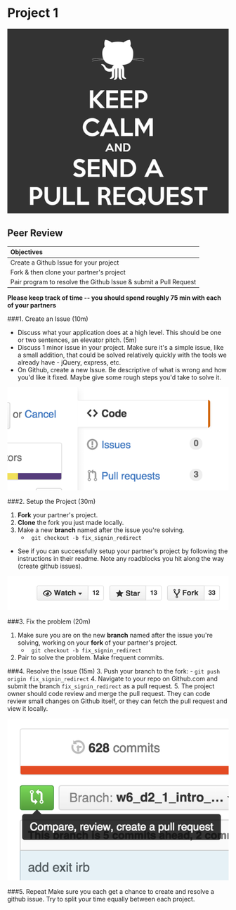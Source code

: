 # Project 1
![request](imgs/request.gif)
## Peer Review

| Objectives |
| :--- |
| Create a Github Issue for your project |
| Fork & then clone your partner's project |
| Pair program to resolve the Github Issue & submit a Pull Request |

**Please keep track of time -- you should spend roughly 75 min with each of your partners**

###1. Create an Issue (10m)

* Discuss what your application does at a high level. This should be one or two sentences, an elevator pitch. (5m)
* Discuss 1 minor issue in your project. Make sure it's a simple issue, like a small addition, that could be solved relatively quickly with the tools we already have - jQuery, express, etc.
* On Github, create a new Issue. Be descriptive of what is wrong and how you'd like it fixed. Maybe give some rough steps you'd take to solve it.

![issues](imgs/issue.png)

###2. Setup the Project (30m)
1. __Fork__ your partner's project.
2. __Clone__ the fork you just made locally.
3. Make a new __branch__ named after the issue you're solving.
    - ` git checkout -b fix_signin_redirect`
* See if you can successfully setup your partner's project by following the instructions in their readme. Note any roadblocks you hit along the way (create github issues).

![fork](imgs/fork.png)

###3. Fix the problem (20m)
1. Make sure you are on the new __branch__ named after the issue you're solving, working on your __fork__ of your partner's project.
    - ` git checkout -b fix_signin_redirect`
2. Pair to solve the problem. Make frequent commits.

###4. Resolve the Issue (15m)
3. Push your branch to the fork:
    - `git push origin fix_signin_redirect`
4. Navigate to your repo on Github.com and submit the branch `fix_signin_redirect` as a pull request.
5. The project owner should code review and merge the pull request. They can code review small changes on Github itself, or they can fetch the pull request and view it locally.

![pull_request](imgs/pull_request.png)

###5. Repeat
Make sure you each get a chance to create and resolve a github issue. Try to split your time equally between each project.
